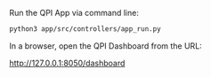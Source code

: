 Run the QPI App via command line:

```bash
python3 app/src/controllers/app_run.py
```

In a browser, open the QPI Dashboard from the URL:

http://127.0.0.1:8050/dashboard